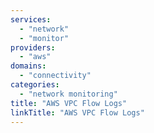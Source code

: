 ```yaml
---
services: 
  - "network"
  - "monitor"
providers:
  - "aws"
domains:
  - "connectivity"
categories: 
  - "network monitoring"
title: "AWS VPC Flow Logs"
linkTitle: "AWS VPC Flow Logs"
---
```

